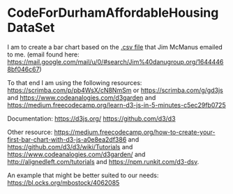 # CodeForDurhamAffordableHousingDataSet

I am to create a bar chart based on the [.csv file](https://github.com/JamieBort/CodeForDurhamAffordableHousingDataSet/blob/master/SourceFiles/nccountiespopprcchng1017.csv) that Jim McManus emailed to me. (email found here: https://mail.google.com/mail/u/0/#search/Jim%40danugroup.org/16444468bf046c67)

To that end I am using the following resources:
https://scrimba.com/p/pb4WsX/cN8NmSm
or https://scrimba.com/g/gd3js
and 
https://www.codeanalogies.com/d3garden
and 
https://medium.freecodecamp.org/learn-d3-js-in-5-minutes-c5ec29fb0725

Documentation:
https://d3js.org/
https://github.com/d3/d3

Other resource:
https://medium.freecodecamp.org/how-to-create-your-first-bar-chart-with-d3-js-a0e8ea2df386
and https://github.com/d3/d3/wiki/Tutorials
and https://www.codeanalogies.com/d3garden/
and http://alignedleft.com/tutorials
and https://npm.runkit.com/d3-dsv.

An example that might be better suited to our needs: https://bl.ocks.org/mbostock/4062085

